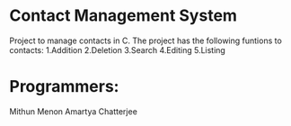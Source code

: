 # Contact Management System
Project to manage contacts in C.
The project has the following funtions to contacts:
  1.Addition
  2.Deletion
  3.Search
  4.Editing
  5.Listing
  
# Programmers:
  Mithun Menon
  Amartya Chatterjee

